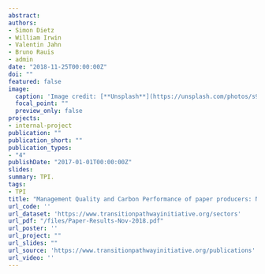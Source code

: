```yaml
---
abstract: 
authors:
- Simon Dietz
- William Irwin
- Valentin Jahn
- Bruno Rauis
- admin
date: "2018-11-25T00:00:00Z"
doi: ""
featured: false
image:
  caption: 'Image credit: [**Unsplash**](https://unsplash.com/photos/s9CC2SKySJM)'
  focal_point: ""
  preview_only: false
projects:
- internal-project
publication: ""
publication_short: ""
publication_types:
- "4"
publishDate: "2017-01-01T00:00:00Z"
slides: 
summary: TPI.
tags:
- TPI
title: "Management Quality and Carbon Performance of paper producers: November 2018 update"
url_code: ''
url_dataset: 'https://www.transitionpathwayinitiative.org/sectors'
url_pdf: "/files/Paper-Results-Nov-2018.pdf"
url_poster: ''
url_project: ""
url_slides: ""
url_source: 'https://www.transitionpathwayinitiative.org/publications'
url_video: ''
---
```

